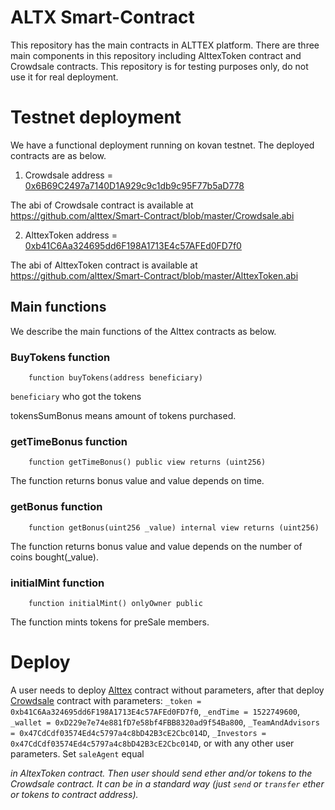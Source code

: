 # ALTX Smart-Contract

This repository has the main contracts in ALTTEX platform. There are three main components in this repository including  AlttexToken contract and Crowdsale contracts.
This repository is for testing purposes only, do not use it for real deployment.

# Testnet deployment

We have a functional deployment running on kovan testnet. The deployed contracts are as below.

1. Crowdsale address = [0x6B69C2497a7140D1A929c9c1db9c95F77b5aD778](https://kovan.etherscan.io/address/0x6b69c2497a7140d1a929c9c1db9c95f77b5ad778#readContract)

The abi of Crowdsale contract is available at https://github.com/alttex/Smart-Contract/blob/master/Crowdsale.abi

2. AlttexToken address = [0xb41C6Aa324695dd6F198A1713E4c57AFEd0FD7f0](https://kovan.etherscan.io/address/0xb41c6aa324695dd6f198a1713e4c57afed0fd7f0#readContract)

The abi of AlttexToken contract is available at https://github.com/alttex/Smart-Contract/blob/master/AlttexToken.abi

## Main functions
We describe the main functions of the Alttex contracts as below.
### BuyTokens function
```
    function buyTokens(address beneficiary)
```

`beneficiary` who got the tokens

tokensSumBonus means amount of tokens purchased.

### getTimeBonus function
```
    function getTimeBonus() public view returns (uint256)
```

The function returns bonus value and value depends on time.

### getBonus function
```
    function getBonus(uint256 _value) internal view returns (uint256)
```

The function returns bonus value and value depends on the number of coins bought(_value).

### initialMint function
```
    function initialMint() onlyOwner public
```

The function mints tokens for preSale members.


# Deploy
A user needs to deploy
[Alttex](https://github.com/alttex/Smart-Contract/blob/master/AlttexToken.sol) contract without parameters, after that deploy [Crowdsale](https://github.com/alttex/Smart-Contract/blob/master/Crowdsale.sol) contract with parameters:
`_token = 0xb41C6Aa324695dd6F198A1713E4c57AFEd0FD7f0`,
`_endTime = 1522749600`,
`_wallet = 0xD229e7e74e881fD7e58bf4FBB8320ad9f54Ba800`,
`_TeamAndAdvisors = 0x47CdCdf03574Ed4c5797a4c8bD42B3cE2Cbc014D`,
`_Investors = 0x47CdCdf03574Ed4c5797a4c8bD42B3cE2Cbc014D`,
or with any other user parameters.
Set `saleAgent` equal <address Crowdsale contract> in AltexToken contract.
Then user should send ether and/or tokens to the Crowdsale contract. It can be in a standard way (just `send` or `transfer` ether or tokens to contract address).
